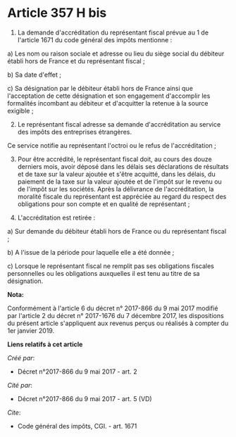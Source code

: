 # Article 357 H bis

1. La demande d'accréditation du représentant fiscal prévue au 1 de l'article 1671 du code général des impôts mentionne : 

a) Les nom ou raison sociale et adresse ou lieu du siège social du débiteur établi hors de France et du représentant
fiscal ; 

b) Sa date d'effet ; 

c) Sa désignation par le débiteur établi hors de France ainsi que l'acceptation de cette désignation et son engagement
d'accomplir les formalités incombant au débiteur et d'acquitter la retenue à la source exigible ; 

2. Le représentant fiscal adresse sa demande d'accréditation au service des impôts des entreprises étrangères. 

Ce service notifie au représentant l'octroi ou le refus de l'accréditation ; 

3. Pour être accrédité, le représentant fiscal doit, au cours des douze derniers mois, avoir déposé dans les délais ses
déclarations de résultats et de taxe sur la valeur ajoutée et s'être acquitté, dans les délais, du paiement de la taxe sur la
valeur ajoutée et de l'impôt sur le revenu ou de l'impôt sur les sociétés. Après la délivrance de l'accréditation, la
moralité fiscale du représentant est appréciée au regard du respect des obligations pour son compte et en qualité de
représentant ; 

4. L'accréditation est retirée : 

a) Sur demande du débiteur établi hors de France ou du représentant fiscal ; 

b) A l'issue de la période pour laquelle elle a été donnée ; 

c) Lorsque le représentant fiscal ne remplit pas ses obligations fiscales personnelles ou les obligations auxquelles il est
tenu au titre de sa désignation.

**Nota:**

Conformément à l'article 6 du décret n° 2017-866 du 9 mai 2017 modifié par l'article 2 du décret n° 2017-1676 du 7 décembre
2017, les dispositions du présent article s'appliquent aux revenus perçus ou réalisés à compter du 1er janvier 2019.

**Liens relatifs à cet article**

_Créé par_:

  - Décret n°2017-866 du 9 mai 2017 - art. 2

_Cité par_:

  - Décret n°2017-866 du 9 mai 2017 - art. 5 (VD)

_Cite_:

  - Code général des impôts, CGI. - art. 1671
